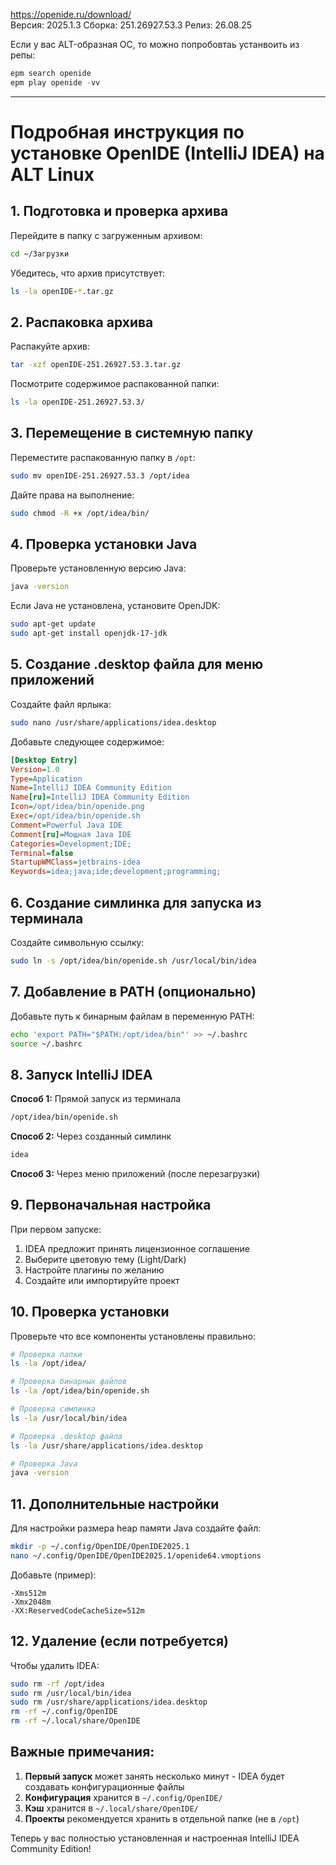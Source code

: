 https://openide.ru/download/
<br/> Версия: 2025.1.3   Сборка: 251.26927.53.3   Релиз: 26.08.25


Если у вас ALT-образная ОС, то можно попробовтаь устанвоить из репы:
```c
epm search openide
epm play openide -vv
```
----------------------------

# Подробная инструкция по установке OpenIDE (IntelliJ IDEA) на ALT Linux

## 1. Подготовка и проверка архива

Перейдите в папку с загруженным архивом:
```bash
cd ~/Загрузки
```

Убедитесь, что архив присутствует:
```bash
ls -la openIDE-*.tar.gz
```

## 2. Распаковка архива

Распакуйте архив:
```bash
tar -xzf openIDE-251.26927.53.3.tar.gz
```

Посмотрите содержимое распакованной папки:
```bash
ls -la openIDE-251.26927.53.3/
```

## 3. Перемещение в системную папку

Переместите распакованную папку в `/opt`:
```bash
sudo mv openIDE-251.26927.53.3 /opt/idea
```

Дайте права на выполнение:
```bash
sudo chmod -R +x /opt/idea/bin/
```

## 4. Проверка установки Java

Проверьте установленную версию Java:
```bash
java -version
```

Если Java не установлена, установите OpenJDK:
```bash
sudo apt-get update
sudo apt-get install openjdk-17-jdk
```

## 5. Создание .desktop файла для меню приложений

Создайте файл ярлыка:
```bash
sudo nano /usr/share/applications/idea.desktop
```

Добавьте следующее содержимое:
```ini
[Desktop Entry]
Version=1.0
Type=Application
Name=IntelliJ IDEA Community Edition
Name[ru]=IntelliJ IDEA Community Edition
Icon=/opt/idea/bin/openide.png
Exec=/opt/idea/bin/openide.sh
Comment=Powerful Java IDE
Comment[ru]=Мощная Java IDE
Categories=Development;IDE;
Terminal=false
StartupWMClass=jetbrains-idea
Keywords=idea;java;ide;development;programming;
```

## 6. Создание симлинка для запуска из терминала

Создайте символьную ссылку:
```bash
sudo ln -s /opt/idea/bin/openide.sh /usr/local/bin/idea
```

## 7. Добавление в PATH (опционально)

Добавьте путь к бинарным файлам в переменную PATH:
```bash
echo 'export PATH="$PATH:/opt/idea/bin"' >> ~/.bashrc
source ~/.bashrc
```

## 8. Запуск IntelliJ IDEA

**Способ 1:** Прямой запуск из терминала
```bash
/opt/idea/bin/openide.sh
```

**Способ 2:** Через созданный симлинк
```bash
idea
```

**Способ 3:** Через меню приложений (после перезагрузки)

## 9. Первоначальная настройка

При первом запуске:
1. IDEA предложит принять лицензионное соглашение
2. Выберите цветовую тему (Light/Dark)
3. Настройте плагины по желанию
4. Создайте или импортируйте проект

## 10. Проверка установки

Проверьте что все компоненты установлены правильно:
```bash
# Проверка папки
ls -la /opt/idea/

# Проверка бинарных файлов
ls -la /opt/idea/bin/openide.sh

# Проверка симлинка
ls -la /usr/local/bin/idea

# Проверка .desktop файла
ls -la /usr/share/applications/idea.desktop

# Проверка Java
java -version
```

## 11. Дополнительные настройки

Для настройки размера heap памяти Java создайте файл:
```bash
mkdir -p ~/.config/OpenIDE/OpenIDE2025.1
nano ~/.config/OpenIDE/OpenIDE2025.1/openide64.vmoptions
```

Добавьте (пример):
```
-Xms512m
-Xmx2048m
-XX:ReservedCodeCacheSize=512m
```

## 12. Удаление (если потребуется)

Чтобы удалить IDEA:
```bash
sudo rm -rf /opt/idea
sudo rm /usr/local/bin/idea
sudo rm /usr/share/applications/idea.desktop
rm -rf ~/.config/OpenIDE
rm -rf ~/.local/share/OpenIDE
```

## Важные примечания:

1. **Первый запуск** может занять несколько минут - IDEA будет создавать конфигурационные файлы
2. **Конфигурация** хранится в `~/.config/OpenIDE/`
3. **Кэш** хранится в `~/.local/share/OpenIDE/`
4. **Проекты** рекомендуется хранить в отдельной папке (не в `/opt`)

Теперь у вас полностью установленная и настроенная IntelliJ IDEA Community Edition!

